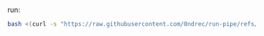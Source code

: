 

run:

```bash
bash <(curl -s "https://raw.githubusercontent.com/0ndrec/run-pipe/refs/heads/main/pipe.sh")
```
